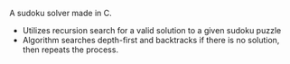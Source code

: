 A sudoku solver made in C.
- Utilizes recursion search for a valid solution to a given sudoku puzzle
- Algorithm searches depth-first and backtracks if there is no solution, then repeats the process.
